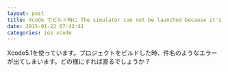 ```yaml
---
layout: post
title: Xcode でビルド時に The simulator can not be launched because it's already in use というエラーが出る
date: 2015-01-22 07:42:41
categories: ios xcode
---
```

<!-- {% raw %} -->
<p>Xcode5.1を使っています。プロジェクトをビルドした時、件名のようなエラーが出てしまいます。どの様にすれば直るでしょうか？</p>
<!-- {% endraw %} -->
